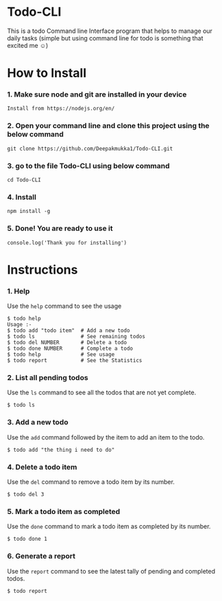 # Todo-CLI

This is a todo Command line Interface program that helps to manage our daily tasks (simple but using command line for todo is something that excited me ☺)

# How to Install

### 1. Make sure node and git are installed in your device

```
Install from https://nodejs.org/en/

```

### 2. Open your command line and clone this project using the below command

```
git clone https://github.com/Deepakmukka1/Todo-CLI.git

```

### 3. go to the file Todo-CLI using below command

```
cd Todo-CLI

```

### 4. Install

```
npm install -g

```

### 5. Done! You are ready to use it

```
console.log('Thank you for installing')

```

# Instructions

### 1. Help

Use the `help` command to see the usage

```
$ todo help
Usage :-
$ todo add "todo item"  # Add a new todo
$ todo ls               # See remaining todos
$ todo del NUMBER       # Delete a todo
$ todo done NUMBER      # Complete a todo
$ todo help             # See usage
$ todo report           # See the Statistics
```

### 2. List all pending todos

Use the `ls` command to see all the todos that are not yet complete.

```
$ todo ls
```

### 3. Add a new todo

Use the `add` command followed by the item to add an item to the todo.

```
$ todo add "the thing i need to do"

```

### 4. Delete a todo item

Use the `del` command to remove a todo item by its number.

```
$ todo del 3

```

### 5. Mark a todo item as completed

Use the `done` command to mark a todo item as completed by its number.

```
$ todo done 1

```

### 6. Generate a report

Use the `report` command to see the latest tally of pending and completed todos.

```
$ todo report

```
